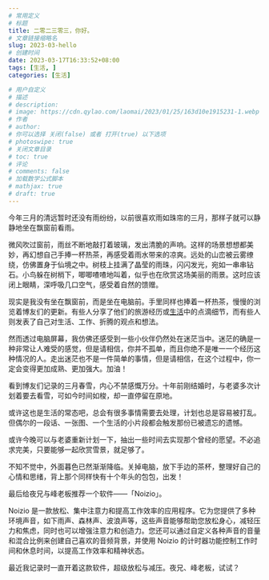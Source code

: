 ```yaml
---
# 常用定义
# 标题
title: 二零二三零三，你好。
# 文章链接缩略名
slug: 2023-03-hello
# 创建时间
date: 2023-03-17T16:33:52+08:00
tags: [生活, ]
categories: [生活]

# 用户自定义
# 描述
# description: 
# image: https://cdn.qylao.com/laomai/2023/01/25/163d10e1915231-1.webp
# 作者
# author: 
# 你可以选择 关闭(false) 或者 打开(true) 以下选项
# photoswipe: true
# 关闭文章目录
# toc: true
# 评论
# comments: false
# 加载数学公式脚本
# mathjax: true
# draft: true
---
```


今年三月的清远暂时还没有雨纷纷，以前很喜欢雨如珠帘的三月，那样子就可以静静地坐在飘窗前看雨。

微风吹过窗前，雨丝不断地敲打着玻璃，发出清脆的声响。这样的场景想想都美妙，再幻想自己手捧一杯热茶，再感受着雨水带来的凉爽。远处的山峦被云雾缭绕，仿佛置身于仙境之中。树枝上挂满了晶莹的雨珠，闪闪发光，宛如一串串钻石。小鸟躲在树梢下，唧唧喳喳地叫着，似乎也在欣赏这场美丽的雨景。这时应该闭上眼睛，深呼吸几口空气，感受着自然的馈赠。

现实是我没有坐在飘窗前，而是坐在电脑前。手里同样也捧着一杯热茶，慢慢的浏览着博友们的更新。有些人分享了他们的旅游经历或[生活](生活.md)中的点滴细节，而有些人则发表了自己对生活、工作、折腾的观点和想法。

然而透过电脑屏幕，我仿佛还感受到一些小伙伴仍然处在迷茫当中。迷茫的确是一种非常让人难受的感觉，但是请相信，你并不孤单，而且你绝不是唯一一个经历这种情况的人。走出迷茫也不是一件简单的事情，但是请相信，在这个过程中，你一定会变得更加成熟、更加强大。加油！

看到博友们记录的三月春雪，内心不禁感慨万分。十年前刚结婚时，与老婆多次计划着要去看雪，可如今时间如梭，却一直停留在原地。

或许这也是生活的常态吧，总会有很多事情需要去处理，计划也总是容易被打乱。但偶尔的一段话、一张图、一个生活的小片段都会触发那份已被遗忘的遗憾。

或许今晚可以与老婆重新计划一下，抽出一些时间去实现那个曾经的愿望。不必追求完美，只要能够一起欣赏雪景，就足够了。

不知不觉中，外面暮色已然渐渐降临。关掉电脑，放下手边的茶杯，整理好自己的心情和思绪，背上那个同样快有十个年头的包包，出发！

最后给夜兄与峰老板推荐一个软件——「Noizio」。

Noizio 是一款放松、集中注意力和提高工作效率的应用程序。它为您提供了多种环境声音，如下雨声、森林声、波浪声等，这些声音能够帮助您放松身心，减轻压力和焦虑，同时也可以增强注意力和创造力。您还可以通过自定义各种声音的音量和混合比例来创建自己喜欢的音频背景，并使用 Noizio 的计时器功能控制工作时间和休息时间，以提高工作效率和精神状态。

最近我记录时一直开着这款软件，超级放松与减压。夜兄、峰老板，试试？